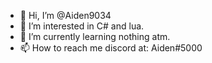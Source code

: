 - 👋 Hi, I’m @Aiden9034
- 👀 I’m interested in C# and lua.
- 🌱 I’m currently learning nothing atm.
- 📫 How to reach me discord at: Aiden#5000

<!---
Aiden9034/Aiden9034 is a ✨ special ✨ repository because its `README.md` (this file) appears on your GitHub profile.
You can click the Preview link to take a look at your changes.
--->
